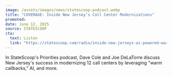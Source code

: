 ```yaml
---
image: /assets/images/news/statescoop-podcast.webp
title: "COVERAGE: Inside New Jersey’s Call Center Modernizations"
promoted: 
date: June 12, 2025
source: STATESCOOP
cta:
  text: Listen
  link: "https://statescoop.com/radio/inside-new-jerseys-ai-powered-warm-callback-system/"
---
```

In StateScoop's Priorities podcast, Dave Cole and Joe DeLaTorre discuss New Jersey's success in modernizing 12 call centers by leveraging "warm callbacks," AI, and more.
